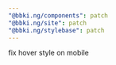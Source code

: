 ```yaml
---
"@bbki.ng/components": patch
"@bbki.ng/site": patch
"@bbki.ng/stylebase": patch
---
```


fix hover style on mobile
